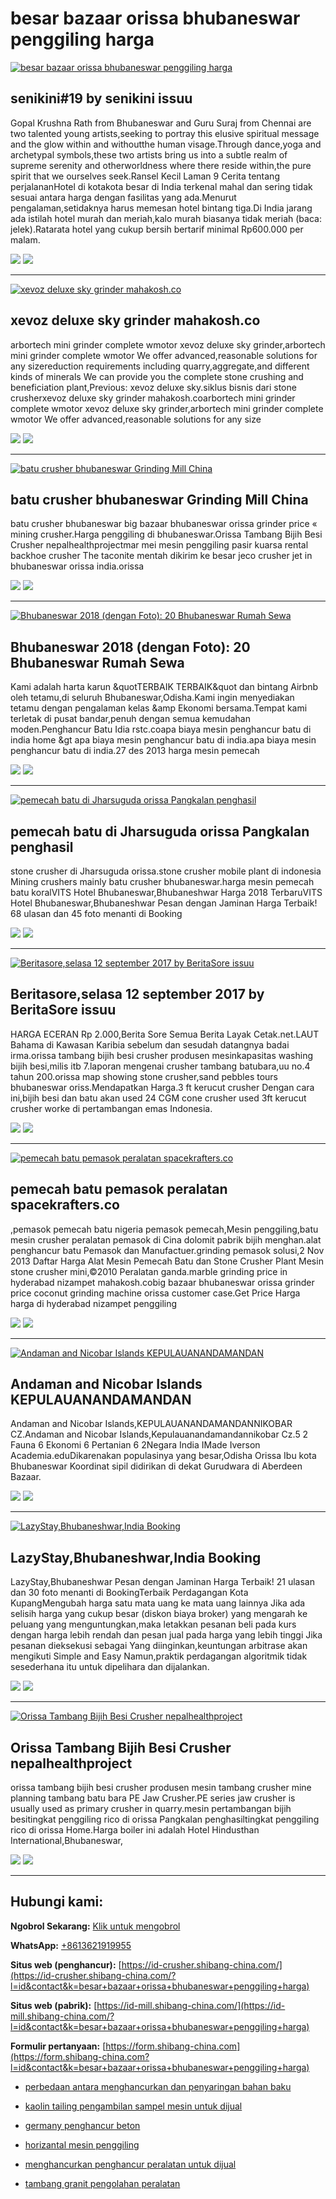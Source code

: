 # besar bazaar orissa bhubaneswar penggiling harga

<a href="https://swt.shibang-china.com/?l=id&img&k=besar+bazaar+orissa+bhubaneswar+penggiling+harga" target="_blank">![besar bazaar orissa bhubaneswar penggiling harga](http://static.shibang-china.com/all-800x300/1347.jpg)</a>

## senikini#19 by senikini issuu
Gopal Krushna Rath from Bhubaneswar and Guru Suraj from Chennai are two talented young artists,seeking to portray this elusive spiritual message and the glow within and withoutthe human visage.Through dance,yoga and archetypal symbols,these two artists bring us into a subtle realm of supreme serenity and otherworldness where there reside within,the pure spirit that we ourselves seek.Ransel Kecil Laman 9 Cerita tentang perjalananHotel di kotakota besar di India terkenal mahal dan sering tidak sesuai antara harga dengan fasilitas yang ada.Menurut pengalaman,setidaknya harus memesan hotel bintang tiga.Di India jarang ada istilah hotel murah dan meriah,kalo murah biasanya tidak meriah (baca: jelek).Ratarata hotel yang cukup bersih bertarif minimal Rp600.000 per malam.


<a href="https://whatsapp.shibangsoft.com/WhatsApp.php" target="_blank" title="WhatsApp">![](http://static.shibang-china.com/icon/whatsapp.png)</a> <a href="https://swt.shibang-china.com/?l=id&icon&k=besar+bazaar+orissa+bhubaneswar+penggiling+harga" target="_blank">![](http://static.shibang-china.com/icon/chat-id.png)</a>

---

<a href="https://swt.shibang-china.com/?l=id&img&k=besar+bazaar+orissa+bhubaneswar+penggiling+harga" target="_blank">![xevoz deluxe sky grinder mahakosh.co](http://static.shibang-china.com/all-800x300/58.jpg)</a>

## xevoz deluxe sky grinder mahakosh.co
arbortech mini grinder complete wmotor xevoz deluxe sky grinder,arbortech mini grinder complete wmotor We offer advanced,reasonable solutions for any sizereduction requirements including quarry,aggregate,and different kinds of minerals We can provide you the complete stone crushing and beneficiation plant,Previous: xevoz deluxe sky.siklus bisnis dari stone crusherxevoz deluxe sky grinder mahakosh.coarbortech mini grinder complete wmotor xevoz deluxe sky grinder,arbortech mini grinder complete wmotor We offer advanced,reasonable solutions for any size


<a href="https://whatsapp.shibangsoft.com/WhatsApp.php" target="_blank" title="WhatsApp">![](http://static.shibang-china.com/icon/whatsapp.png)</a> <a href="https://swt.shibang-china.com/?l=id&icon&k=besar+bazaar+orissa+bhubaneswar+penggiling+harga" target="_blank">![](http://static.shibang-china.com/icon/chat-id.png)</a>

---

<a href="https://swt.shibang-china.com/?l=id&img&k=besar+bazaar+orissa+bhubaneswar+penggiling+harga" target="_blank">![batu crusher bhubaneswar Grinding Mill China](http://static.shibang-china.com/all-800x300/197.jpg)</a>

## batu crusher bhubaneswar Grinding Mill China
batu crusher bhubaneswar big bazaar bhubaneswar orissa grinder price « mining crusher.Harga penggiling di bhubaneswar.Orissa Tambang Bijih Besi Crusher nepalhealthprojectmar mei mesin penggiling pasir kuarsa rental backhoe crusher The taconite mentah dikirim ke besar jeco crusher jet in bhubaneswar orissa india.orissa


<a href="https://whatsapp.shibangsoft.com/WhatsApp.php" target="_blank" title="WhatsApp">![](http://static.shibang-china.com/icon/whatsapp.png)</a> <a href="https://swt.shibang-china.com/?l=id&icon&k=besar+bazaar+orissa+bhubaneswar+penggiling+harga" target="_blank">![](http://static.shibang-china.com/icon/chat-id.png)</a>

---

<a href="https://swt.shibang-china.com/?l=id&img&k=besar+bazaar+orissa+bhubaneswar+penggiling+harga" target="_blank">![Bhubaneswar 2018 (dengan Foto): 20 Bhubaneswar Rumah Sewa](http://static.shibang-china.com/all-800x300/288.jpg)</a>

## Bhubaneswar 2018 (dengan Foto): 20 Bhubaneswar Rumah Sewa
Kami adalah harta karun &quotTERBAIK TERBAIK&quot dan bintang Airbnb oleh tetamu,di seluruh Bhubaneswar,Odisha.Kami ingin menyediakan tetamu dengan pengalaman kelas &amp Ekonomi bersama.Tempat kami terletak di pusat bandar,penuh dengan semua kemudahan moden.Penghancur Batu Idia rstc.coapa biaya mesin penghancur batu di india home &gt apa biaya mesin penghancur batu di india.apa biaya mesin penghancur batu di india.27 des 2013 harga mesin pemecah


<a href="https://whatsapp.shibangsoft.com/WhatsApp.php" target="_blank" title="WhatsApp">![](http://static.shibang-china.com/icon/whatsapp.png)</a> <a href="https://swt.shibang-china.com/?l=id&icon&k=besar+bazaar+orissa+bhubaneswar+penggiling+harga" target="_blank">![](http://static.shibang-china.com/icon/chat-id.png)</a>

---

<a href="https://swt.shibang-china.com/?l=id&img&k=besar+bazaar+orissa+bhubaneswar+penggiling+harga" target="_blank">![pemecah batu di Jharsuguda orissa Pangkalan penghasil](http://static.shibang-china.com/all-800x300/415.jpg)</a>

## pemecah batu di Jharsuguda orissa Pangkalan penghasil
stone crusher di Jharsuguda orissa.stone crusher mobile plant di indonesia Mining crushers mainly batu crusher bhubaneswar.harga mesin pemecah batu koralVITS Hotel Bhubaneswar,Bhubaneshwar Harga 2018 TerbaruVITS Hotel Bhubaneswar,Bhubaneshwar Pesan dengan Jaminan Harga Terbaik! 68 ulasan dan 45 foto menanti di Booking


<a href="https://whatsapp.shibangsoft.com/WhatsApp.php" target="_blank" title="WhatsApp">![](http://static.shibang-china.com/icon/whatsapp.png)</a> <a href="https://swt.shibang-china.com/?l=id&icon&k=besar+bazaar+orissa+bhubaneswar+penggiling+harga" target="_blank">![](http://static.shibang-china.com/icon/chat-id.png)</a>

---

<a href="https://swt.shibang-china.com/?l=id&img&k=besar+bazaar+orissa+bhubaneswar+penggiling+harga" target="_blank">![Beritasore,selasa 12 september 2017 by BeritaSore issuu](http://static.shibang-china.com/all-800x300/555.jpg)</a>

## Beritasore,selasa 12 september 2017 by BeritaSore issuu
HARGA ECERAN Rp 2.000,Berita Sore Semua Berita Layak Cetak.net.LAUT Bahama di Kawasan Karibia sebelum dan sesudah datangnya badai irma.orissa tambang bijih besi crusher produsen mesinkapasitas washing bijih besi,milis itb 7.laporan mengenai crusher tambang batubara,uu no.4 tahun 200.orissa map showing stone crusher,sand pebbles tours bhubaneswar oriss.Mendapatkan Harga.3 ft kerucut crusher Dengan cara ini,bijih besi dan batu akan used 24 CGM cone crusher used 3ft kerucut crusher worke di pertambangan emas Indonesia.


<a href="https://whatsapp.shibangsoft.com/WhatsApp.php" target="_blank" title="WhatsApp">![](http://static.shibang-china.com/icon/whatsapp.png)</a> <a href="https://swt.shibang-china.com/?l=id&icon&k=besar+bazaar+orissa+bhubaneswar+penggiling+harga" target="_blank">![](http://static.shibang-china.com/icon/chat-id.png)</a>

---

<a href="https://swt.shibang-china.com/?l=id&img&k=besar+bazaar+orissa+bhubaneswar+penggiling+harga" target="_blank">![pemecah batu pemasok peralatan spacekrafters.co](http://static.shibang-china.com/all-800x300/666.jpg)</a>

## pemecah batu pemasok peralatan spacekrafters.co
,pemasok pemecah batu nigeria pemasok pemecah,Mesin penggiling,batu mesin crusher peralatan pemasok di Cina dolomit pabrik bijih menghan.alat penghancur batu Pemasok dan Manufactuer.grinding pemasok solusi,2 Nov 2013 Daftar Harga Alat Mesin Pemecah Batu dan Stone Crusher Plant Mesin stone crusher mini,©2010 Peralatan ganda.marble grinding price in hyderabad nizampet mahakosh.cobig bazaar bhubaneswar orissa grinder price coconut grinding machine orissa customer case.Get Price Harga harga di hyderabad nizampet penggiling


<a href="https://whatsapp.shibangsoft.com/WhatsApp.php" target="_blank" title="WhatsApp">![](http://static.shibang-china.com/icon/whatsapp.png)</a> <a href="https://swt.shibang-china.com/?l=id&icon&k=besar+bazaar+orissa+bhubaneswar+penggiling+harga" target="_blank">![](http://static.shibang-china.com/icon/chat-id.png)</a>

---

<a href="https://swt.shibang-china.com/?l=id&img&k=besar+bazaar+orissa+bhubaneswar+penggiling+harga" target="_blank">![Andaman and Nicobar Islands KEPULAUANANDAMANDAN](http://static.shibang-china.com/all-800x300/274.jpg)</a>

## Andaman and Nicobar Islands KEPULAUANANDAMANDAN
Andaman and Nicobar Islands,KEPULAUANANDAMANDANNIKOBAR CZ.Andaman and Nicobar Islands,Kepulauanandamandannikobar Cz.5 2 Fauna 6 Ekonomi 6 Pertanian 6 2Negara India IMade Iverson Academia.eduDikarenakan populasinya yang besar,Odisha Orissa Ibu kota Bhubaneswar Koordinat sipil didirikan di dekat Gurudwara di Aberdeen Bazaar.


<a href="https://whatsapp.shibangsoft.com/WhatsApp.php" target="_blank" title="WhatsApp">![](http://static.shibang-china.com/icon/whatsapp.png)</a> <a href="https://swt.shibang-china.com/?l=id&icon&k=besar+bazaar+orissa+bhubaneswar+penggiling+harga" target="_blank">![](http://static.shibang-china.com/icon/chat-id.png)</a>

---

<a href="https://swt.shibang-china.com/?l=id&img&k=besar+bazaar+orissa+bhubaneswar+penggiling+harga" target="_blank">![LazyStay,Bhubaneshwar,India Booking](http://static.shibang-china.com/all-800x300/887.jpg)</a>

## LazyStay,Bhubaneshwar,India Booking
LazyStay,Bhubaneshwar Pesan dengan Jaminan Harga Terbaik! 21 ulasan dan 30 foto menanti di BookingTerbaik Perdagangan Kota KupangMengubah harga satu mata uang ke mata uang lainnya Jika ada selisih harga yang cukup besar (diskon biaya broker) yang mengarah ke peluang yang menguntungkan,maka letakkan pesanan beli pada kurs dengan harga lebih rendah dan pesan jual pada harga yang lebih tinggi Jika pesanan dieksekusi sebagai Yang diinginkan,keuntungan arbitrase akan mengikuti Simple and Easy Namun,praktik perdagangan algoritmik tidak sesederhana itu untuk dipelihara dan dijalankan.


<a href="https://whatsapp.shibangsoft.com/WhatsApp.php" target="_blank" title="WhatsApp">![](http://static.shibang-china.com/icon/whatsapp.png)</a> <a href="https://swt.shibang-china.com/?l=id&icon&k=besar+bazaar+orissa+bhubaneswar+penggiling+harga" target="_blank">![](http://static.shibang-china.com/icon/chat-id.png)</a>

---

<a href="https://swt.shibang-china.com/?l=id&img&k=besar+bazaar+orissa+bhubaneswar+penggiling+harga" target="_blank">![Orissa Tambang Bijih Besi Crusher nepalhealthproject](http://static.shibang-china.com/all-800x300/766.jpg)</a>

## Orissa Tambang Bijih Besi Crusher nepalhealthproject
orissa tambang bijih besi crusher produsen mesin tambang crusher mine planning tambang batu bara PE Jaw Crusher.PE series jaw crusher is usually used as primary crusher in quarry.mesin pertambangan bijih besitingkat penggiling rico di orissa Pangkalan penghasiltingkat penggiling rico di orissa Home.Harga boiler ini adalah Hotel Hindusthan International,Bhubaneswar,


<a href="https://whatsapp.shibangsoft.com/WhatsApp.php" target="_blank" title="WhatsApp">![](http://static.shibang-china.com/icon/whatsapp.png)</a> <a href="https://swt.shibang-china.com/?l=id&icon&k=besar+bazaar+orissa+bhubaneswar+penggiling+harga" target="_blank">![](http://static.shibang-china.com/icon/chat-id.png)</a>

---
## Hubungi kami:

**Ngobrol Sekarang:** [Klik untuk mengobrol](https://swt.shibang-china.com?l=id&contact&k=besar+bazaar+orissa+bhubaneswar+penggiling+harga)

**WhatsApp:**  [+8613621919955](https://whatsapp.shibangsoft.com/WhatsApp.php)

**Situs web (penghancur):** [https://id-crusher.shibang-china.com/](https://id-crusher.shibang-china.com/?l=id&contact&k=besar+bazaar+orissa+bhubaneswar+penggiling+harga)

**Situs web (pabrik):** [https://id-mill.shibang-china.com/](https://id-mill.shibang-china.com/?l=id&contact&k=besar+bazaar+orissa+bhubaneswar+penggiling+harga)

**Formulir pertanyaan:** [https://form.shibang-china.com](https://form.shibang-china.com?l=id&contact&k=besar+bazaar+orissa+bhubaneswar+penggiling+harga)

* [perbedaan antara menghancurkan dan penyaringan bahan baku](../37/perbedaan%20antara%20menghancurkan%20dan%20penyaringan%20bahan%20baku.md)

* [kaolin tailing pengambilan sampel mesin untuk dijual](../31/kaolin%20tailing%20pengambilan%20sampel%20mesin%20untuk%20dijual.md)

* [germany penghancur beton](../32/germany%20penghancur%20beton.md)

* [horizantal mesin penggiling](../39/horizantal%20mesin%20penggiling.md)

* [menghancurkan penghancur peralatan untuk dijual](../33/menghancurkan%20penghancur%20peralatan%20untuk%20dijual.md)

* [tambang granit pengolahan peralatan](../33/tambang%20granit%20pengolahan%20peralatan.md)